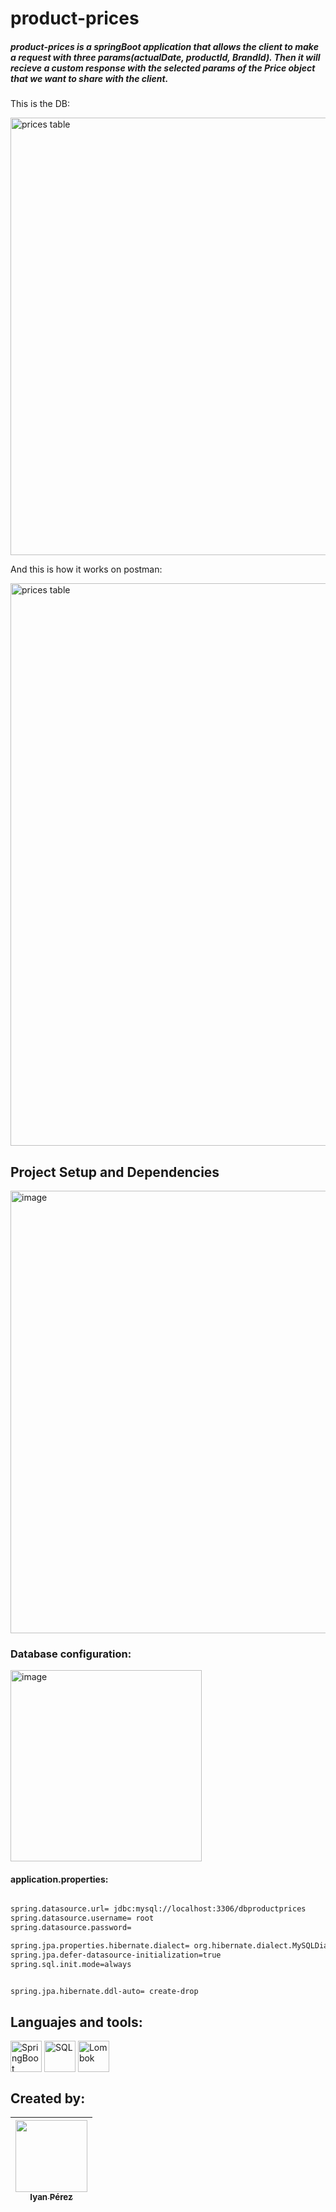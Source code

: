 # product-prices

##### product-prices is a springBoot application that allows the client to make a request with three params(actualDate, productId, BrandId). Then it will recieve a custom response with the selected params of the Price object that we want to share with the client.
This is the DB:

<img width="700" alt="prices table" src="https://user-images.githubusercontent.com/116182389/236959965-136b470d-ccf7-4fb3-b7bc-d58560590cfe.png">

And this is how it works on postman:

<img width="900" alt="prices table" src="https://user-images.githubusercontent.com/116182389/236965005-6ba7ade1-4a8a-4045-921f-54748ff9ee7c.gif">



## Project Setup and Dependencies

<img width="708" alt="image" src="https://user-images.githubusercontent.com/116182389/236962385-d07c27dd-2e19-41e3-afb9-123443f1ebda.png">

### Database configuration:
<img width="306" alt="image" src="https://user-images.githubusercontent.com/116182389/236963103-e798389d-b968-4707-80e4-e93035f29fa0.png">

#### application.properties:
```sh

spring.datasource.url= jdbc:mysql://localhost:3306/dbproductprices
spring.datasource.username= root
spring.datasource.password= 

spring.jpa.properties.hibernate.dialect= org.hibernate.dialect.MySQLDialect
spring.jpa.defer-datasource-initialization=true
spring.sql.init.mode=always


spring.jpa.hibernate.ddl-auto= create-drop


```


## Languajes and tools:

<div>
  
  <img align="center" alt="SpringBoot" title="Springboot" height="50" width="50" src="https://pbs.twimg.com/profile_images/1235868806079057921/fTL08u_H_400x400.png">
  <img align="center" alt="SQL" title="SQL" height="50" width="50" src="https://www.jasoft.org/Blog/image.axd?picture=/2021/localdb/SQL-Server-logo.png">
  <img align="center" alt="Lombok" title="Lombok" height="50" width="50" src="https://avatars.githubusercontent.com/u/45949248?s=280&v=4">


</div>

## Created by:
|[<img src="https://avatars.githubusercontent.com/u/116182389?v=4" width=115><br><sub>Iyan Pérez</sub>](https://github.com/IyanPerez) |
| :---: |  
